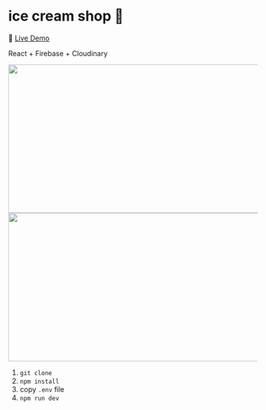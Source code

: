 # ice cream shop 🍦

🚀 [Live Demo](https://kellysicecreamshop.netlify.app)

React + Firebase + Cloudinary


<img src="https://github.com/kellywslee/icecream-shop/assets/76071382/9dd57833-0bdf-4950-8210-54eef8e7ec5f" width="600" height="300">
<img src="https://github.com/kellywslee/icecream-shop/assets/76071382/f4159fa5-669f-43b3-8b5d-6c42d17df5db" width="600" height="300">

1. `git clone`
2. `npm install`
3. copy `.env` file
4. `npm run dev`

